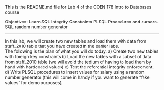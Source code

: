 This is the README.md file for Lab 4 of the COEN 178 Intro to Databases course

Objectives: Learn
SQL Integrity Constraints
PLSQL Procedures and cursors.
SQL random number generator

------------------------------------------------------------------------------------------------
In this lab, we will create two new tables and load them with data from staff_2010 table that you have created in the earlier labs. 	
The following is the plan of what you will do today.
a) Create two new tables with foreign key constraints
b) Load the new tables with a subset of data from staff_2010 table (we will avoid the tedium of having to load them by hand with hardcoded values)
c) Test the referential integrity enforcement.
d) Write PLSQL procedures to insert values for salary using a random number generator (this will come in handy if you want to generate “fake values” for demo purposes).
